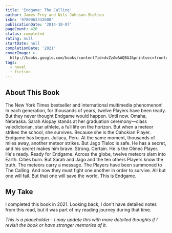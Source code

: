 ```yaml
---
title: 'Endgame: The Calling'
author: James Frey and Nils Johnson-Shelton
isbn: '9780062332608'
publicationDate: '2014-10-07'
pageCount: 426
status: completed
rating: null
startDate: null
completionDate: '2021'
coverImage: >-
  http://books.google.com/books/content?id=dvZzAwAAQBAJ&printsec=frontcover&img=1&zoom=1&edge=curl&source=gbs_api
tags:
  - novel
  - fiction
---
```


## About This Book

The New York Times bestseller and international multimedia phenomenon! In each generation, for thousands of years, twelve Players have been ready. But they never thought Endgame would happen. Until now. Omaha, Nebraska. Sarah Alopay stands at her graduation ceremony—class valedictorian, star athlete, a full life on the horizon. But when a meteor strikes the school, she survives. Because she is the Cahokian Player. Endgame has begun. Juliaca, Peru. At the same moment, thousands of miles away, another meteor strikes. But Jago Tlaloc is safe. He has a secret, and his secret makes him brave. Strong. Certain. He is the Olmec Player. He's ready. Ready for Endgame. Across the globe, twelve meteors slam into Earth. Cities burn. But Sarah and Jago and the ten others Players know the truth. The meteors carry a message. The Players have been summoned to The Calling. And now they must fight one another in order to survive. All but one will fail. But that one will save the world. This is Endgame.

## My Take

I completed this book in 2021. Looking back, I don't have detailed notes from this read, but it was part of my reading journey during that time.

*This is a placeholder - I may update this with more detailed thoughts if I revisit the book or have stronger memories of it.*
